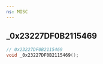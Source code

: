 ```yaml
---
ns: MISC
---
```

## _0x23227DF0B2115469

```c
// 0x23227DF0B2115469
void _0x23227DF0B2115469();
```


